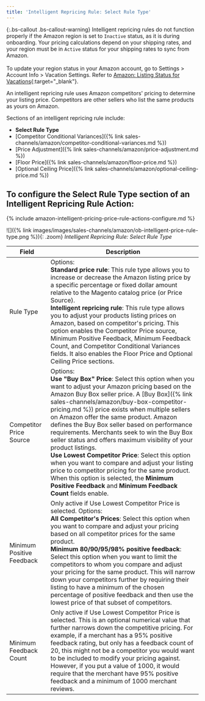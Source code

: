 ```yaml
---
title: 'Intelligent Repricing Rule: Select Rule Type' 
---
```


{:.bs-callout .bs-callout-warning}
Intelligent repricing rules do not function properly if the Amazon region is set to `Inactive` status, as it is during onboarding. Your pricing calculations depend on your shipping rates, and your region must be in `Active` status for your shipping rates to sync from Amazon. <br/><br/>To update your region status in your Amazon account, go to Settings > Account Info > Vacation Settings. Refer to [Amazon: Listing Status for Vacations](https://sellercentral.amazon.com/gp/help/help.html?itemID=200135620&amp;language=en_MX&amp;ref=ag_200135620_cont_191){:target="_blank"}.

An intelligent repricing rule uses Amazon competitors' pricing to determine your listing price. Competitors are other sellers who list the same products as yours on Amazon.

Sections of an intelligent repricing rule include:

- **Select Rule Type**
- [Competitor Conditional Variances]({% link sales-channels/amazon/competitor-conditional-variances.md %})
- [Price Adjustment]({% link sales-channels/amazon/price-adjustment.md %})
- [Floor Price]({% link sales-channels/amazon/floor-price.md %})
- [Optional Ceiling Price]({% link sales-channels/amazon/optional-ceiling-price.md %})

## To configure the Select Rule Type section of an Intelligent Repricing Rule Action:

{% include amazon-intelligent-pricing-price-rule-actions-configure.md %}

![]({% link images/images/sales-channels/amazon/ob-intelligent-price-rule-type.png %}){: .zoom}
_Intelligent Repricing Rule: Select Rule Type_

|Field|Description|
|--- |--- |
|Rule Type|Options:<br/>**Standard price rule**: This rule type allows you to increase or decrease the Amazon listing price by a specific percentage or fixed dollar amount relative to the Magento catalog price (or Price Source). <br/>**Intelligent repricing rule**: This rule type allows you to adjust your products listing prices on Amazon, based on competitor's pricing. This option enables the Competitor Price source, Minimum Positive Feedback, Minimum Feedback Count, and Competitor Conditional Variances fields. It also enables the Floor Price and Optional Ceiling Price sections. |
|Competitor Price Source|Options:<br/>**Use "Buy Box" Price**: Select this option when you want to adjust your Amazon pricing based on the Amazon Buy Box seller price. A [Buy Box]({% link sales-channels/amazon/buy-box-competitor-pricing.md %}) price exists when multiple sellers on Amazon offer the same product. Amazon defines the Buy Box seller based on performance requirements. Merchants seek to win the Buy Box seller status and offers maximum visibility of your product listings.<br/>**Use Lowest Competitor Price**: Select this option when you want to compare and adjust your listing price to competitor pricing for the same product. When this option is selected, the **Minimum Positive Feedback** and **Minimum Feedback Count** fields enable. |
|Minimum Positive Feedback|Only active if Use Lowest Competitor Price is selected. Options:<br/>**All Competitor's Prices**: Select this option when you want to compare and adjust your pricing based on all competitor prices for the same product.<br/>**Minimum 80/90/95/98% positive feedback**: Select this option when you want to limit the competitors to whom you compare and adjust your pricing for the same product. This will narrow down your competitors further by requiring their listing to have a minimum of the chosen percentage of positive feedback and then use the lowest price of that subset of competitors. |
|Minimum Feedback Count|Only active if Use Lowest Competitor Price is selected. This is an optional numerical value that further narrows down the competitive pricing. For example, if a merchant has a 95% positive feedback rating, but only has a feedback count of 20, this might not be a competitor you would want to be included to modify your pricing against. However, if you put a value of 1000, it would require that the merchant have 95% positive feedback and a minimum of 1000 merchant reviews. |
